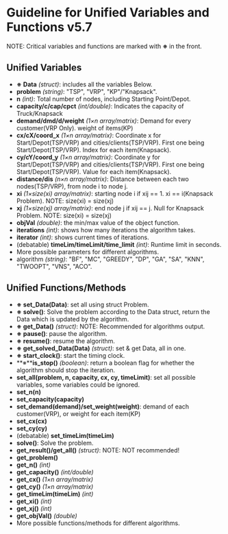 # Guideline for Unified Variables and Functions v5.7

NOTE: Critical variables and functions are marked with **※** in the front.

## Unified Variables
* **※** **Data** *(struct)*: includes all the variables Below.
* **problem** *(string)*: "TSP", "VRP", "KP"/"Knapsack".
*  **n** *(int)*: Total number of nodes, including Starting Point/Depot.
*  **capacity/c/cap/cpct** *(int/double)*: Indicates the capacity of Truck/Knapsack
*  **demand/dmd/d/weight** *(1×n array/matrix)*: Demand for every customer(VRP Only). weight of items(KP)
* **cx/cX/coord_x** *(1×n array/matrix)*: Coordinate x for Start/Depot(TSP/VRP) and cities/clients(TSP/VRP). First one being Start/Depot(TSP/VRP). Index for each item(Knapsack).
* **cy/cY/coord_y** *(1×n array/matrix)*: Coordinate y for Start/Depot(TSP/VRP) and cities/clients(TSP/VRP). First one being Start/Depot(TSP/VRP). Value for each item(Knapsack).
* **distance/dis** *(n×n array/matrix)*: Distance between each two nodes(TSP/VRP), from node i to node j.
* **xi** *(1×size(xi) array/matrix)*: starting node i if xij == 1. xi == i(Knapsack Problem). NOTE: size(xi) = size(xj)
* **xj** *(1×size(xj) array/matrix)*: end node j if xij == j. Null for Knapsack Problem. NOTE: size(xi) = size(xj)
* **objVal** *(double)*: the min/max value of the object function.
* **iterations** *(int)*: shows how many iterations the algorithm takes.
* **iterator** *(int)*: shows current times of iterations.
* (debatable) **timeLim/timeLimit/time_limit** *(int)*: Runtime limit in seconds.
* More possible parameters for different algorithms.
* algorithm *(string)*: "BF", "MC", "GREEDY", "DP", "GA", "SA", "KNN", "TWOOPT", "VNS", "ACO".

## Unified Functions/Methods
* **※** **set_Data(Data)**: set all using struct Problem.
* **※** **solve()**: Solve the problem according to the Data struct, return the Data which is updated by the algorithm.
* **※** **get_Data()** *(struct)*: NOTE: Recommended for algorithms output.
* **※** **pause()**: pause the algorithm.
* **※** **resume()**: resume the algorithm.
* **※** **get_solved_Data(Data)** *(struct)*: set & get Data, all in one.
* **※** **start_clock()**: start the timing clock.
* **※****is_stop()** *(boolean)*: return a boolean flag for whether the algorithm should stop the iteration.
* **set_all(problem, n, capacity, cx, cy, timeLimit)**: set all possible variables, some variables could be ignored.
* **set_n(n)** 
* **set_capacity(capacity)** 
* **set_demand(demand)/set_weight(weight)**: demand of each customer(VRP), or weight for each item(KP)
* **set_cx(cx)** 
* **set_cy(cy)** 
* (debatable) **set_timeLim(timeLim)** 
* **solve()**: Solve the problem.
* **get_result()/get_all()** *(struct)*: NOTE: NOT recommended!
* **get_problem()**
* **get_n()** *(int)*
* **get_capacity()** *(int/double)*
* **get_cx()** *(1×n array/matrix)*
* **get_cy()** *(1×n array/matrix)*
* **get_timeLim(timeLim)** *(int)*
* **get_xi()** *(int)*
* **get_xj()** *(int)*
* **get_objVal()** *(double)*
* More possible functions/methods for different algorithms.
